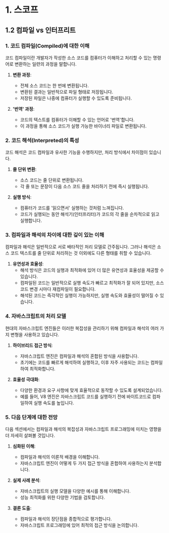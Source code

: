 # 1. 스코프

## 1.2 컴파일 vs 인터프리트

### **1. 코드 컴파일(Compiled)에 대한 이해**

코드 컴파일이란 개발자가 작성한 소스 코드를 컴퓨터가 이해하고 처리할 수 있는 명령어로 변환하는 일련의 과정을 말합니다. 

1. **변환 과정**:
    - 전체 소스 코드는 한 번에 변환됩니다.
    - 변환된 결과는 일반적으로 파일 형태로 저장됩니다.
    - 저장된 파일은 나중에 컴퓨터가 실행할 수 있도록 준비됩니다.

2. **'번역' 과정**:
    - 코드의 텍스트를 컴퓨터가 이해할 수 있는 언어로 '번역'합니다.
    - 이 과정을 통해 소스 코드가 실행 가능한 바이너리 파일로 변환됩니다.

### **2. 코드 해석(Interpreted)의 특성**

코드 해석은 코드 컴파일과 유사한 기능을 수행하지만, 처리 방식에서 차이점이 있습니다.

1. **줄 단위 변환**:
    - 소스 코드는 줄 단위로 변환됩니다.
    - 각 줄 또는 문장이 다음 소스 코드 줄을 처리하기 전에 즉시 실행됩니다.

2. **실행 방식**:
    - 컴퓨터가 코드를 '읽으면서' 실행하는 것처럼 느껴집니다.
    - 코드가 실행되는 동안 해석기(인터프리터)가 코드의 각 줄을 순차적으로 읽고 실행합니다.

### **3. 컴파일과 해석의 차이에 대한 깊이 있는 이해**

컴파일과 해석은 일반적으로 서로 배타적인 처리 모델로 간주됩니다. 그러나 해석은 소스 코드 텍스트를 줄 단위로 처리하는 것 이외에도 다른 형태를 취할 수 있습니다.

1. **유연성과 효율성**:
    - 해석 방식은 코드의 실행과 최적화에 있어 더 많은 유연성과 효율성을 제공할 수 있습니다.
    - 컴파일된 코드는 일반적으로 실행 속도가 빠르고 최적화가 잘 되어 있지만, 소스 코드 변경 시마다 재컴파일이 필요합니다.
    - 해석된 코드는 즉각적인 실행이 가능하지만, 실행 속도와 효율성이 떨어질 수 있습니다.

### **4. 자바스크립트의 처리 모델**

현대의 자바스크립트 엔진들은 이러한 복잡성을 관리하기 위해 컴파일과 해석의 여러 가지 변형을 사용하고 있습니다.

1. **하이브리드 접근 방식**:
    - 자바스크립트 엔진은 컴파일과 해석의 혼합된 방식을 사용합니다.
    - 초기에는 코드를 빠르게 해석하여 실행하고, 이후 자주 사용되는 코드는 컴파일하여 최적화합니다.

2. **효율성 극대화**:
    - 다양한 환경과 요구 사항에 맞게 효율적으로 동작할 수 있도록 설계되었습니다.
    - 예를 들어, V8 엔진은 자바스크립트 코드를 실행하기 전에 바이트코드로 컴파일하여 실행 속도를 높입니다.

### **5. 다음 단계에 대한 전망**

다음 섹션에서는 컴파일과 해석의 복잡성과 자바스크립트 프로그래밍에 미치는 영향을 더 자세히 살펴볼 것입니다.

1. **심화된 이해**:
    - 컴파일과 해석의 이론적 배경을 이해합니다.
    - 자바스크립트 엔진이 어떻게 두 가지 접근 방식을 혼합하여 사용하는지 분석합니다.

2. **실제 사례 분석**:
    - 자바스크립트의 실행 모델을 다양한 예시를 통해 이해합니다.
    - 성능 최적화를 위한 다양한 기법을 검토합니다.

3. **결론 도출**:
    - 컴파일과 해석의 장단점을 종합적으로 평가합니다.
    - 자바스크립트 프로그래밍에 있어 최적의 접근 방식을 논의합니다.